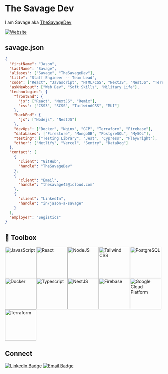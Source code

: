 # The Savage Dev

I am Savage aka [TheSavageDev][website]

[![Website](https://img.shields.io/website?label=thesavage.dev&style=for-the-badge&url=https%3A%2F%2Fthesavage.dev)](https://thesavage.dev)

## savage.json

```json
{
  "firstName": "Jason",
  "lastName": "Savage",
  "aliases": ["Savage", "TheSavageDev"],
  "title": "Staff Engineer -- Team Lead",
  "code": ["React", "Javascript", "HTML/CSS", "NextJS", "NestJS", "Terraform"],
  "askMeAbout": ["Web Dev", "Soft Skills", "Military Life"],
  "technologies": {
    "frontEnd": {
      "js": ["React", "NextJS", "Remix"],
      "css": ["CSS3", "SCSS", "TailwindCSS", "MUI"]
    },
    "backEnd": {
      "js": ["Nodejs", "NestJS"]
    },
    "devOps": ["Docker", "Nginx", "GCP", "Terraform", "Firebase"],
    "databases": ["Firestore", "MongoDB", "PostgreSQL", "MySQL"],
    "testing": ["Testing Library", "Jest", "Cypress", "Playwright"],
    "other": ["Netlify", "Vercel", "Sentry", "DataDog"]
  },
  "contact": [
    {
      "client": "GitHub",
      "handle": "TheSavageDev"
    },
    {
      "client": "Email",
      "handle": "thesavage42@icloud.com"
    },
    {
      "client": "LinkedIn",
      "handle": "in/jason-a-savage"
    }
  ],
  "employer": "Segistics"
}
```

## 🧰 Toolbox

<img src="https://cdn.worldvectorlogo.com/logos/logo-javascript.svg" alt="JavasScript" height="100" width="100" /><img src="https://cdn.worldvectorlogo.com/logos/react-2.svg" alt="React" height="100" width="100" /><img src="https://cdn.worldvectorlogo.com/logos/nodejs-icon.svg" alt="NodeJS" height="100" width="100" /><img src="https://cdn.worldvectorlogo.com/logos/tailwind-css-2.svg" alt="Tailwind CSS" height="100" width="100" /><img src="https://cdn.worldvectorlogo.com/logos/postgresql.svg" alt="PostgreSQL" height="100" width="100" /><img src="https://cdn.worldvectorlogo.com/logos/docker.svg" alt="Docker" height="100" width="100" /><img src="https://cdn.worldvectorlogo.com/logos/typescript.svg" alt="Typescript" height="100" width="100" /><img src="https://cdn.worldvectorlogo.com/logos/nestjs.svg" alt="NestJS" height="100" width="100" /><img src="https://cdn.worldvectorlogo.com/logos/firebase-1.svg" alt="Firebase" height="100" width="100" /><img src="https://cdn.worldvectorlogo.com/logos/google-cloud-1.svg" alt="Google Cloud Platform" height="100" width="100" /><img src="https://cdn.worldvectorlogo.com/logos/terraform-enterprise.svg" alt="Terraform" height="100" width="100" />

## Connect

[![Linkedin Badge](https://img.shields.io/badge/-Jason%20A%20Savage-blue?style=for-the-badge&logo=Linkedin&logoColor=white&link=https://www.linkedin.com/in/jason-a-savage/)](https://www.linkedin.com/in/jason-a-savage/)
[![Email Badge](https://img.shields.io/badge/-thesavage42@icloud.com-c14438?style=for-the-badge&logo=Gmail&logoColor=white&link=mailto:thesavage42@icloud.com)](mailto:thesavage42@icloud.com)

[website]: https://thesavage.dev
